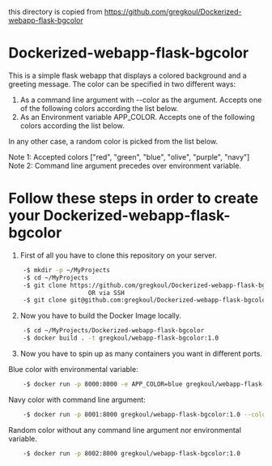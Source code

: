 this directory is copied from https://github.com/gregkoul/Dockerized-webapp-flask-bgcolor



# Dockerized-webapp-flask-bgcolor
This is a simple flask webapp that displays a colored background and a greeting message. 
The color can be specified in two different ways:

  1. As a command line argument with --color as the argument. Accepts one of the following colors according the list below.
  2. As an Environment variable APP_COLOR. Accepts one of the following colors according the list below.
    
In any other case, a random color is picked from the list below.

Note 1: Accepted colors ["red", "green", "blue", "olive", "purple", "navy"]    
Note 2: Command line argument precedes over environment variable.

# Follow these steps in order to create your Dockerized-webapp-flask-bgcolor

1. First of all you have to clone this repository on your server.
```bash
    -$ mkdir -p ~/MyProjects
    -$ cd ~/MyProjects
    -$ git clone https://github.com/gregkoul/Dockerized-webapp-flask-bgcolor.git
                      OR via SSH
    -$ git clone git@github.com:gregkoul/Dockerized-webapp-flask-bgcolor.git
```
2. Now you have to build the Docker Image locally.
```bash
    -$ cd ~/MyProjects/Dockerized-webapp-flask-bgcolor
    -$ docker build . -t gregkoul/webapp-flask-bgcolor:1.0
```
3. Now you have to spin up as many containers you want in different ports.

Blue color with environmental variable:
```bash
    -$ docker run -p 8000:8000 -e APP_COLOR=blue gregkoul/webapp-flask-bgcolor:1.0
```
Navy color with command line argument:
```bash
    -$ docker run -p 8001:8000 gregkoul/webapp-flask-bgcolor:1.0 --color=navy
```
Random color without any command line argument nor environmental variable.
```bash
    -$ docker run -p 8002:8000 gregkoul/webapp-flask-bgcolor:1.0
```
